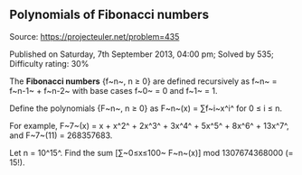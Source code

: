 Polynomials of Fibonacci numbers
--------------------------------

Source: https://projecteuler.net/problem=435

Published on Saturday, 7th September 2013, 04:00 pm; Solved by 535;
Difficulty rating: 30%

The **Fibonacci numbers** {f~n~, n ≥ 0} are defined recursively as f~n~
= f~n-1~ + f~n-2~ with base cases f~0~ = 0 and f~1~ = 1.

Define the polynomials {F~n~, n ≥ 0} as F~n~(x) = ∑f~i~x^i^ for 0 ≤ i ≤
n.

For example, F~7~(x) = x + x^2^ + 2x^3^ + 3x^4^ + 5x^5^ + 8x^6^ +
13x^7^, and F~7~(11) = 268357683.

Let n = 10^15^. Find the sum [∑~0≤x≤100~ F~n~(x)] mod 1307674368000 (=
15!).
